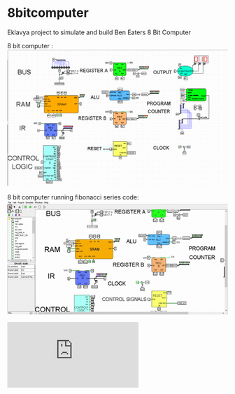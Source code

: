 # 8bitcomputer
Eklavya project to simulate and build Ben Eaters 8 Bit Computer

8 bit computer :
![](https://github.com/ninja3011/8bitcomputer/blob/master/asds.PNG)

8 bit computer running fibonacci series code:
![](https://github.com/ninja3011/8bitcomputer/blob/master/Logisim_%20main%20of%208bitcomputer%202020-06-13%2010-27-48.gif)

![](https://github.com/ninja3011/8bitcomputer/blob/master/HandwrittenNotes_8bitcomputer.pdf)
